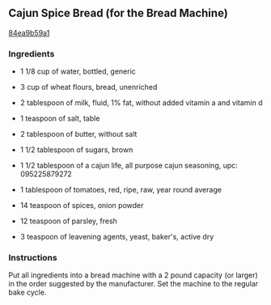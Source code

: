 ## Cajun Spice Bread (for the Bread Machine)

[84ea9b59a1](http://www.food.com/recipe/cajun-spice-bread-for-the-bread-machine-99638)

### Ingredients

 - 1 1/8 cup of water, bottled, generic

 - 3 cup of wheat flours, bread, unenriched

 - 2 tablespoon of milk, fluid, 1% fat, without added vitamin a and vitamin d

 - 1 teaspoon of salt, table

 - 2 tablespoon of butter, without salt

 - 1 1/2 tablespoon of sugars, brown

 - 1 1/2 tablespoon of a cajun life, all purpose cajun seasoning, upc: 095225879272

 - 1 tablespoon of tomatoes, red, ripe, raw, year round average

 - 14 teaspoon of spices, onion powder

 - 12 teaspoon of parsley, fresh

 - 3 teaspoon of leavening agents, yeast, baker's, active dry

### Instructions

Put all ingredients into a bread machine with a 2 pound capacity (or larger) in the order suggested by the manufacturer. Set the machine to the regular bake cycle.